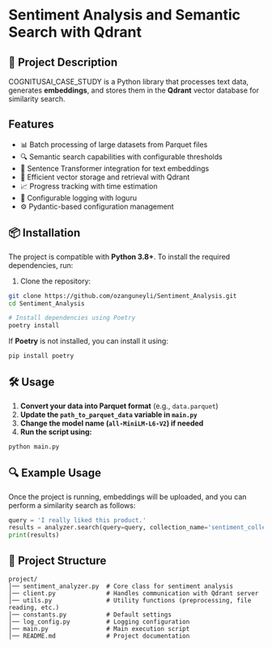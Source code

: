 # Sentiment Analysis and Semantic Search with Qdrant

## 📌 Project Description
COGNITUSAI_CASE_STUDY is a Python library that processes text data, generates **embeddings**, and stores them in the **Qdrant** vector database for similarity search.

## Features

- 📊 Batch processing of large datasets from Parquet files
- 🔍 Semantic search capabilities with configurable thresholds
- 🧠 Sentence Transformer integration for text embeddings
- 🚀 Efficient vector storage and retrieval with Qdrant
- 📈 Progress tracking with time estimation
- 📝 Configurable logging with loguru
- ⚙️ Pydantic-based configuration management

## 📦 Installation
The project is compatible with **Python 3.8+**. To install the required dependencies, run:

1. Clone the repository:
```bash
git clone https://github.com/ozanguneyli/Sentiment_Analysis.git
cd Sentiment_Analysis
```

```bash
# Install dependencies using Poetry
poetry install
```

If **Poetry** is not installed, you can install it using:
```bash
pip install poetry
```

## 🛠 Usage
1. **Convert your data into Parquet format** (e.g., `data.parquet`)
2. **Update the `path_to_parquet_data` variable in `main.py`**
3. **Change the model name (`all-MiniLM-L6-V2`) if needed**
4. **Run the script using:**

```bash
python main.py
```

## 🔍 Example Usage
Once the project is running, embeddings will be uploaded, and you can perform a similarity search as follows:

```python
query = 'I really liked this product.'
results = analyzer.search(query=query, collection_name='sentiment_collection')
print(results)
```

## 📂 Project Structure
```
project/
│── sentiment_analyzer.py  # Core class for sentiment analysis
│── client.py              # Handles communication with Qdrant server
│── utils.py               # Utility functions (preprocessing, file reading, etc.)
│── constants.py           # Default settings
│── log_config.py          # Logging configuration
│── main.py                # Main execution script
│── README.md              # Project documentation
```


